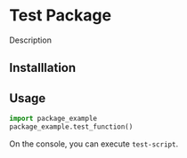 # Test Package
Description

## Installlation

## Usage
```python
import package_example
package_example.test_function()
```

On the console, you can execute `test-script`.
